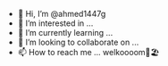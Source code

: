 - 👋 Hi, I’m @ahmed1447g
- 👀 I’m interested in ...
- 🌱 I’m currently learning ...
- 💞️ I’m looking to collaborate on ...
- 📫 How to reach me ...
welkoooom🌝🏖
<!---
ahmed1447g/ahmed1447g is a ✨ special ✨ repository because its `README.md` (this file) appears on your GitHub profile.
You can click the Preview link to take a look at your changes.
--->
